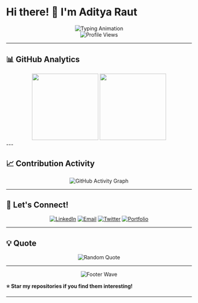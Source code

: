 # Hi there! 👋 I'm Aditya Raut

<div align="center">
  <img src="https://readme-typing-svg.demolab.com?font=Fira+Code&size=22&duration=3000&pause=1000&color=36BCF7FF&center=true&vCenter=true&width=600&lines=Web+Developer+%7C+Open+Source+Enthusiast;Building+Scalable+Web+Applications;Always+Learning+%26+Growing;Passionate+About+Clean+Code" alt="Typing Animation" />
</div>

<div align="center">
  <img src="https://komarev.com/ghpvc/?username=adity1raut&label=Profile%20Views&color=0e75b6&style=flat" alt="Profile Views" />
</div>

---

## 📊 GitHub Analytics

<div align="center">
  <img height="180em" src="https://github-readme-stats.vercel.app/api?username=adity1raut&show_icons=true&theme=tokyonight&include_all_commits=true&count_private=true"/>
  <img height="180em" src="https://github-readme-stats.vercel.app/api/top-langs/?username=adity1raut&layout=compact&langs_count=8&theme=tokyonight"/>
</div>
---

## 📈 Contribution Activity

<div align="center">
  <img src="https://github-readme-activity-graph.vercel.app/graph?username=adity1raut&theme=tokyo-night&bg_color=1a1b27&color=70a5fd&line=bf91f3&point=38bdae&area=true&hide_border=true" alt="GitHub Activity Graph" />
</div>

---

## 🤝 Let's Connect!

  <div align="center">

  [![LinkedIn](https://img.shields.io/badge/LinkedIn-0077B5?style=for-the-badge&logo=linkedin&logoColor=white)](https://www.linkedin.com/in/aditya1_raut)
  [![Email](https://img.shields.io/badge/Email-D14836?style=for-the-badge&logo=gmail&logoColor=white)](mailto:araut7798@gmail.com)
  [![Twitter](https://img.shields.io/badge/Twitter-1DA1F2?style=for-the-badge&logo=twitter&logoColor=white)](https://twitter.com/your-handle)
  [![Portfolio](https://img.shields.io/badge/Portfolio-FF5722?style=for-the-badge&logo=todoist&logoColor=white)](https://portfolio-psi-pied-87.vercel.app/)

  </div>

---

## 💡 Quote

<div align="center">
  <img src="https://quotes-github-readme.vercel.app/api?type=horizontal&theme=tokyonight" alt="Random Quote" />
</div>

---

<div align="center">
  <img src="https://capsule-render.vercel.app/api?type=waving&color=gradient&height=100&section=footer" alt="Footer Wave" />
</div>

**⭐ Star my repositories if you find them interesting!**

---

